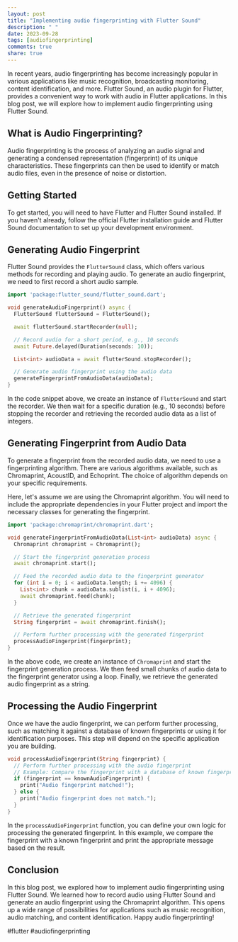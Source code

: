 ```yaml
---
layout: post
title: "Implementing audio fingerprinting with Flutter Sound"
description: " "
date: 2023-09-28
tags: [audiofingerprinting]
comments: true
share: true
---
```


In recent years, audio fingerprinting has become increasingly popular in various applications like music recognition, broadcasting monitoring, content identification, and more. Flutter Sound, an audio plugin for Flutter, provides a convenient way to work with audio in Flutter applications. In this blog post, we will explore how to implement audio fingerprinting using Flutter Sound.

## What is Audio Fingerprinting?

Audio fingerprinting is the process of analyzing an audio signal and generating a condensed representation (fingerprint) of its unique characteristics. These fingerprints can then be used to identify or match audio files, even in the presence of noise or distortion.

## Getting Started

To get started, you will need to have Flutter and Flutter Sound installed. If you haven't already, follow the official Flutter installation guide and Flutter Sound documentation to set up your development environment.

## Generating Audio Fingerprint

Flutter Sound provides the `FlutterSound` class, which offers various methods for recording and playing audio. To generate an audio fingerprint, we need to first record a short audio sample.

```dart
import 'package:flutter_sound/flutter_sound.dart';

void generateAudioFingerprint() async {
  FlutterSound flutterSound = FlutterSound();

  await flutterSound.startRecorder(null);

  // Record audio for a short period, e.g., 10 seconds
  await Future.delayed(Duration(seconds: 10));

  List<int> audioData = await flutterSound.stopRecorder();

  // Generate audio fingerprint using the audio data
  generateFingerprintFromAudioData(audioData);
}
```

In the code snippet above, we create an instance of `FlutterSound` and start the recorder. We then wait for a specific duration (e.g., 10 seconds) before stopping the recorder and retrieving the recorded audio data as a list of integers.

## Generating Fingerprint from Audio Data

To generate a fingerprint from the recorded audio data, we need to use a fingerprinting algorithm. There are various algorithms available, such as Chromaprint, AcoustID, and Echoprint. The choice of algorithm depends on your specific requirements.

Here, let's assume we are using the Chromaprint algorithm. You will need to include the appropriate dependencies in your Flutter project and import the necessary classes for generating the fingerprint.

```dart
import 'package:chromaprint/chromaprint.dart';

void generateFingerprintFromAudioData(List<int> audioData) async {
  Chromaprint chromaprint = Chromaprint();

  // Start the fingerprint generation process
  await chromaprint.start();

  // Feed the recorded audio data to the fingerprint generator
  for (int i = 0; i < audioData.length; i += 4096) {
    List<int> chunk = audioData.sublist(i, i + 4096);
    await chromaprint.feed(chunk);
  }

  // Retrieve the generated fingerprint
  String fingerprint = await chromaprint.finish();

  // Perform further processing with the generated fingerprint
  processAudioFingerprint(fingerprint);
}
```

In the above code, we create an instance of `Chromaprint` and start the fingerprint generation process. We then feed small chunks of audio data to the fingerprint generator using a loop. Finally, we retrieve the generated audio fingerprint as a string.

## Processing the Audio Fingerprint

Once we have the audio fingerprint, we can perform further processing, such as matching it against a database of known fingerprints or using it for identification purposes. This step will depend on the specific application you are building.

```dart
void processAudioFingerprint(String fingerprint) {
  // Perform further processing with the audio fingerprint
  // Example: Compare the fingerprint with a database of known fingerprints
  if (fingerprint == knownAudioFingerprint) {
    print("Audio fingerprint matched!");
  } else {
    print("Audio fingerprint does not match.");
  }
}
```

In the `processAudioFingerprint` function, you can define your own logic for processing the generated fingerprint. In this example, we compare the fingerprint with a known fingerprint and print the appropriate message based on the result.

## Conclusion

In this blog post, we explored how to implement audio fingerprinting using Flutter Sound. We learned how to record audio using Flutter Sound and generate an audio fingerprint using the Chromaprint algorithm. This opens up a wide range of possibilities for applications such as music recognition, audio matching, and content identification. Happy audio fingerprinting! 

#flutter #audiofingerprinting
